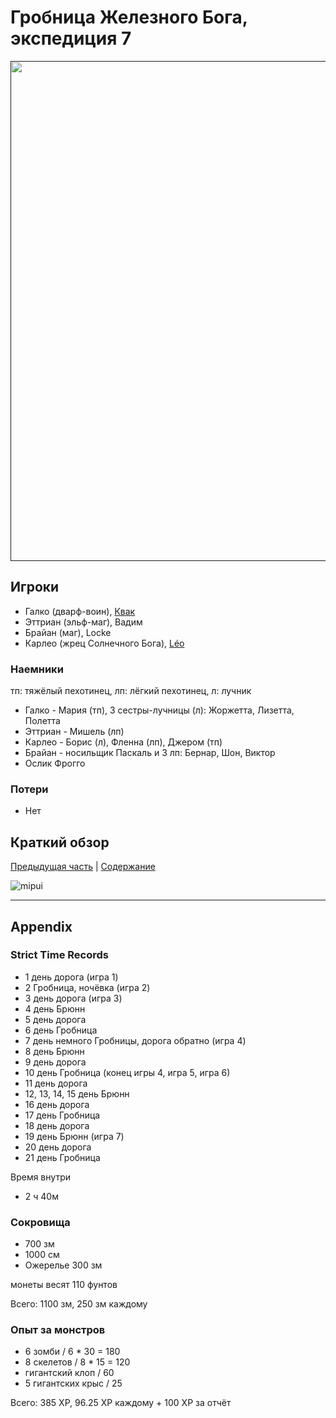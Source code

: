 # Гробница Железного Бога, экспедиция 7

<a href=""><img src="" style="width:800px" /></a>

## Игроки

- Галко (дварф-воин), [Квак](https://t.me/troglog)
- Эттриан (эльф-маг), Вадим
- Брайан (маг), Locke
- Карлео (жрец Солнечного Бога), [Léo](https://t.me/fiftyforfifty)

### Наемники

тп: тяжёлый пехотинец, лп: лёгкий пехотинец, л: лучник

- Галко - Мария (тп), 3 сестры-лучницы (л): Жоржетта, Лизетта, Полетта
- Эттриан - Мишель (лп)
- Карлео - Борис (л), Фленна (лп), Джером (тп)
- Брайан - носильщик Паскаль и 3 лп: Бернар, Шон, Виктор
- Ослик Фрогго

### Потери

- Нет

## Краткий обзор

[Предыдущая часть](./2024-07-21-game-6.md) | [Содержание](./Readme.md)

![mipui]()

---

## Appendix

### Strict Time Records

- 1 день дорога (игра 1)
- 2 Гробница, ночёвка (игра 2)
- 3 день дорога (игра 3)
- 4 день Брюнн
- 5 день дорога
- 6 день Гробница
- 7 день немного Гробницы, дорога обратно (игра 4)
- 8 день Брюнн
- 9 день дорога
- 10 день Гробница (конец игры 4, игра 5, игра 6)
- 11 день дорога
- 12, 13, 14, 15 день Брюнн
- 16 день дорога
- 17 день Гробница
- 18 день дорога
- 19 день Брюнн (игра 7)
- 20 день дорога
- 21 день Гробница

Время внутри

- 2 ч 40м

### Сокровища

- 700 зм
- 1000 см
- Ожерелье 300 зм

монеты весят 110 фунтов

Всего: 1100 зм, 250 зм каждому

### Опыт за монстров

- 6 зомби / 6 \* 30 = 180
- 8 скелетов / 8 \* 15 = 120
- гигантский клоп / 60
- 5 гигантских крыс / 25

Всего: 385 XP, 96.25 XP каждому + 100 XP за отчёт
